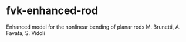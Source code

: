# fvk-enhanced-rod
Enhanced model for the nonlinear bending of planar rods
M. Brunetti, A. Favata, S. Vidoli
